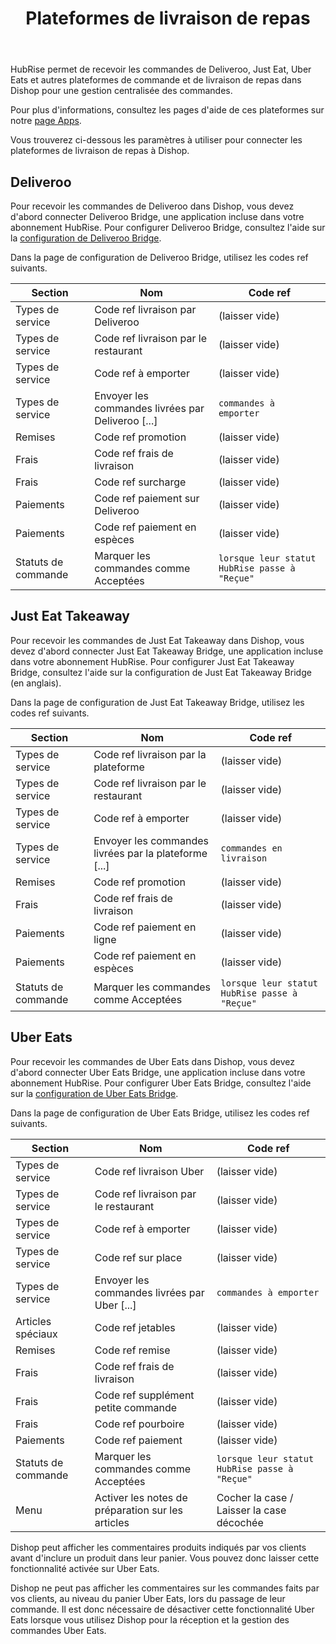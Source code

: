 ﻿---
title: Plateformes de livraison de repas
position: 5
layout: documentation
meta:
  title: Plateformes de livraison de repas | Dishop | HubRise
  description: HubRise permet de connecter Dishop à Deliveroo, Uber Eats, ou Just Eat pour une gestion centralisée des commandes. Paramètres à utiliser la configuration.
---

HubRise permet de recevoir les commandes de Deliveroo, Just Eat, Uber Eats et autres plateformes de commande et de livraison de repas dans Dishop pour une gestion centralisée des commandes. 

Pour plus d'informations, consultez les pages d'aide de ces plateformes sur notre [page Apps](/apps/plateformes-de-livraison-de-repas).

Vous trouverez ci-dessous les paramètres à utiliser pour connecter les plateformes de livraison de repas à Dishop.

## Deliveroo

Pour recevoir les commandes de Deliveroo dans Dishop, vous devez d'abord connecter Deliveroo Bridge, une application incluse dans votre abonnement HubRise. Pour configurer Deliveroo Bridge, consultez l'aide sur la [configuration de Deliveroo Bridge](/apps/deliveroo/configuration).

Dans la page de configuration de Deliveroo Bridge, utilisez les codes ref suivants.

| Section             | Nom                                               | Code ref                                      |
| ------------------- | ------------------------------------------------- | --------------------------------------------- |
| Types de service    | Code ref livraison par Deliveroo                  | (laisser vide)                                |
| Types de service    | Code ref livraison par le restaurant              | (laisser vide)                                |
| Types de service    | Code ref à emporter                               | (laisser vide)                                |
| Types de service    | Envoyer les commandes livrées par Deliveroo [...] | `commandes à emporter`                        |
| Remises             | Code ref promotion                                | (laisser vide)                                |
| Frais               | Code ref frais de livraison                       | (laisser vide)                                |
| Frais               | Code ref surcharge                                | (laisser vide)                                |
| Paiements           | Code ref paiement sur Deliveroo                   | (laisser vide)                                |
| Paiements           | Code ref paiement en espèces                      | (laisser vide)                                |
| Statuts de commande | Marquer les commandes comme Acceptées             | `lorsque leur statut HubRise passe à "Reçue"` |

## Just Eat Takeaway

Pour recevoir les commandes de Just Eat Takeaway dans Dishop, vous devez d'abord connecter Just Eat Takeaway Bridge, une application incluse dans votre abonnement HubRise. Pour configurer Just Eat Takeaway Bridge, consultez l'aide sur la <Link to="/apps/just-eat-takeaway/configuration" addLocalePrefix={false}>configuration de Just Eat Takeaway Bridge (en anglais)</Link>.

Dans la page de configuration de Just Eat Takeaway Bridge, utilisez les codes ref suivants.

| Section             | Nom                                                   | Code ref                                                             |
| ------------------- | ----------------------------------------------------- | -------------------------------------------------------------------- |
| Types de service    | Code ref livraison par la plateforme                  | (laisser vide)                                                       |
| Types de service    | Code ref livraison par le restaurant                  | (laisser vide)                                                       |
| Types de service    | Code ref à emporter                                   | (laisser vide)                                                       |
| Types de service    | Envoyer les commandes livrées par la plateforme [...] | `commandes en livraison`                                             |
| Remises             | Code ref promotion                                    | (laisser vide)                                                       |
| Frais               | Code ref frais de livraison                           | (laisser vide)                                                       |
| Paiements           | Code ref paiement en ligne                            | (laisser vide)                                                       |
| Paiements           | Code ref paiement en espèces                          | (laisser vide)                                                       |
| Statuts de commande | Marquer les commandes comme Acceptées                 | `lorsque leur statut HubRise passe à "Reçue"`                        |

## Uber Eats

Pour recevoir les commandes de Uber Eats dans Dishop, vous devez d'abord connecter Uber Eats Bridge, une application incluse dans votre abonnement HubRise. Pour configurer Uber Eats Bridge, consultez l'aide sur la [configuration de Uber Eats Bridge](/apps/uber-eats/configuration).

Dans la page de configuration de Uber Eats Bridge, utilisez les codes ref suivants.

| Section             | Nom                                               | Code ref                                      |
| ------------------- | ------------------------------------------------- | ----------------------------------------------|
| Types de service    | Code ref livraison Uber                           | (laisser vide)                                |
| Types de service    | Code ref livraison par le restaurant              | (laisser vide)                                |
| Types de service    | Code ref à emporter                               | (laisser vide)                                |
| Types de service    | Code ref sur place                                | (laisser vide)                                |
| Types de service    | Envoyer les commandes livrées par Uber [...]      | `commandes à emporter`                        |
| Articles spéciaux   | Code ref jetables                                 | (laisser vide)                                |
| Remises             | Code ref remise                                   | (laisser vide)                                |
| Frais               | Code ref frais de livraison                       | (laisser vide)                                |
| Frais               | Code ref supplément petite commande               | (laisser vide)                                |
| Frais               | Code ref pourboire                                | (laisser vide)                                |
| Paiements           | Code ref paiement                                 | (laisser vide)                                |
| Statuts de commande | Marquer les commandes comme Acceptées             | `lorsque leur statut HubRise passe à "Reçue"` |
| Menu                | Activer les notes de préparation sur les articles | Cocher la case / Laisser la case décochée     |

Dishop peut afficher les commentaires produits indiqués par vos clients avant d'inclure un produit dans leur panier. Vous pouvez donc laisser cette fonctionnalité activée sur Uber Eats.

Dishop ne peut pas afficher les commentaires sur les commandes faits par vos clients, au niveau du panier Uber Eats, lors du passage de leur commande. Il est donc nécessaire de désactiver cette fonctionnalité Uber Eats lorsque vous utilisez Dishop pour la réception et la gestion des commandes Uber Eats.
